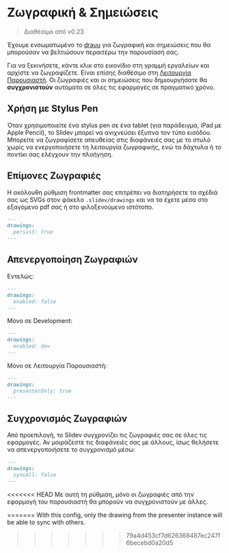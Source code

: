 # Ζωγραφική & Σημειώσεις

> Διαθέσιμο από v0.23

Έχουμε ενσωματωμένο το [drauu](https://github.com/antfu/drauu) για ζωγραφική και σημειώσεις που θα μπορούσαν να βελτιώσουν περαιτέρω την παρουσίασή σας.

Για να ξεκινήσετε, κάντε κλικ στο εικονίδιο <carbon-pen class="inline-icon-btn"/> στη γραμμή εργαλείων και αρχίστε να ζωγραφίζετε. Είναι επίσης διαθέσιμο στη [Λειτουργία Παρουσιαστή](/guide/presenter-mode). Οι ζωγραφιές και οι σημειώσεις που δημιουργήσατε θα **συγχρονιστούν** αυτόματα σε όλες τις εφαρμογές σε πραγματικό χρόνο.

<TheTweet id="1424027510342250499" />

## Χρήση με Stylus Pen

Όταν χρησιμοποιείτε ένα stylus pen σε ένα tablet (για παράδειγμα, iPad με Apple Pencil), το Slidev μπορεί να ανιχνεύσει έξυπνα τον τύπο εισόδου. Μπορείτε να ζωγραφίσετε απευθείας στις διαφάνειές σας με το στυλό χωρίς να ενεργοποιήσετε τη λειτουργία ζωγραφικής, ενώ τα δάχτυλα ή το ποντίκι σας ελέγχουν την πλοήγηση.

## Επίμονες Ζωγραφιές

Η ακόλουθη ρύθμιση frontmatter σας επιτρέπει να διατηρήσετε τα σχέδιά σας ως SVGs στον φάκελο `.slidev/drawings` και να τα έχετε μέσα στο εξαγόμενο pdf σας ή στο φιλοξενούμενο ιστότοπο.

```md
---
drawings:
  persist: true
---
```

## Απενεργοποίηση Ζωγραφιών

Εντελώς:

```md
---
drawings:
  enabled: false
---
```

Μόνο σε Development:

```md
---
drawings:
  enabled: dev
---
```

Μόνο σε Λειτουργία Παρουσιαστή:

```md
---
drawings:
  presenterOnly: true
---
```

## Συγχρονισμός Ζωγραφιών

Από προεπιλογή, το Slidev συγχρονίζει τις ζωγραφιές σας σε όλες τις εφαρμογές. Αν μοιράζεστε τις διαφάνειές σας με άλλους, ίσως θελήσετε να απενεργοποιήσετε το συγχρονισμό μέσω:

```md
---
drawings:
  syncAll: false
---
```

<<<<<<< HEAD
Με αυτή τη ρύθμιση, μόνο οι ζωγραφιές από την εφαρμογή του παρουσιαστή θα μπορούν να συγχρονιστούν με άλλες.


=======
With this config, only the drawing from the presenter instance will be able to sync with others.
>>>>>>> 79a4d453cf7d626368487ec247f6becebd0a20d5
